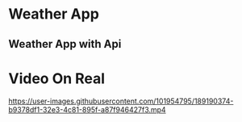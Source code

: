 # Weather App

## Weather App with Api 


#  Video On Real #

https://user-images.githubusercontent.com/101954795/189190374-b9378df1-32e3-4c81-895f-a87f946427f3.mp4
